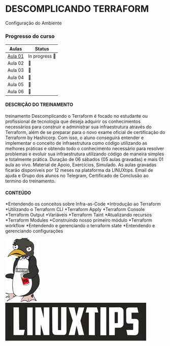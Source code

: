 # DESCOMPLICANDO TERRAFORM
Configuração do Ambiente

### Progresso do curso
| Aulas               | Status    |
|---------------------|-----------|
| [Aula 01](https://github.com/gortaina/infra_as_code_expert/blob/master/terraform/01_configuracao_ambiente.md) | In progress :construction: | 
| Aula 02 | :checkered_flag: |
| Aula 03 | :checkered_flag: |
| Aula 04 | :checkered_flag: |
| Aula 05 | :checkered_flag: |
| Aula 06 | :checkered_flag: |

#### DESCRIÇÃO DO TREINAMENTO

treinamento Descomplicando o Terraform é focado no estudante ou profissional de tecnologia que deseja adquirir os conhecimentos necessários para construir e administrar sua infraestrutura através do Terraform, além de se preparar para o novo exame oficial de certificação do Terraform by Hashicorp. Com isso, o aluno conseguirá entender e implementar o conceito de infraestrutura como código utilizando as melhores práticas e obtendo todo o conhecimento necessário para resolver problemas e evoluir sua infraestrutura utilizando código de maneira simples e totalmente prática. ​Duração de 06 sábados (05 aulas gravadas) e mais 01 aula ao vivo. Material de Apoio, Exercícios, Simulado. As aulas gravadas ficarão disponíveis por 12 meses na plataforma da LINUXtips. Email de ajuda e Grupo dos alunos no Telegram, Certificado de Conclusão ao termino do treinamento.

#### CONTEÚDO

*Entendendo os conceitos sobre Infra-as-Code
*Introdução ao Terraform
*Utilizando o Terraform CLI
*Terraform Apply
*Terraform Console
*Terraform Output
*Variáveis
*Terraform Taint
*Atualizando recursos
*Terraform Modules
*Construindo nosso primeiro módulo
*Terraform workflow
*Entendendo e gerenciando o terraform state
*Entendendo e gerenciando configurações

<a href="https://www.linuxtips.io/">
<img src="./img/87b279_2c63e4e9c00a44a682dc38e7c9e35dfa_mv2.webp"/>
<img src="./img/87b279_de67b42a123d47b3b624ab7b8a78e8a2_mv2.webp"/>
 
</a>

